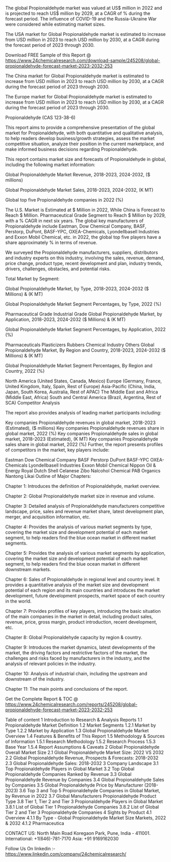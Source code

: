 The global Propionaldehyde market was valued at US$ million in 2022 and is projected to reach US$ million by 2029, at a CAGR of % during the forecast period. The influence of COVID-19 and the Russia-Ukraine War were considered while estimating market sizes.

The USA market for Global  Propionaldehyde market is estimated to increase from USD million in 2023 to reach USD million by 2030, at a CAGR during the forecast period of 2023 through 2030.

Download FREE Sample of this Report @ https://www.24chemicalresearch.com/download-sample/245208/global-propionaldehyde-forecast-market-2023-2032-253

The China market for Global  Propionaldehyde market is estimated to increase from USD million in 2023 to reach USD million by 2030, at a CAGR during the forecast period of 2023 through 2030.

The Europe market for Global  Propionaldehyde market is estimated to increase from USD million in 2023 to reach USD million by 2030, at a CAGR during the forecast period of 2023 through 2030.

Propionaldehyde (CAS 123-38-6)

This report aims to provide a comprehensive presentation of the global market for Propionaldehyde, with both quantitative and qualitative analysis, to help readers develop business/growth strategies, assess the market competitive situation, analyze their position in the current marketplace, and make informed business decisions regarding Propionaldehyde.

This report contains market size and forecasts of Propionaldehyde in global, including the following market information:

Global Propionaldehyde Market Revenue, 2018-2023, 2024-2032, ($ millions)

Global Propionaldehyde Market Sales, 2018-2023, 2024-2032, (K MT)

Global top five Propionaldehyde companies in 2022 (%)

The U.S. Market is Estimated at $ Million in 2022, While China is Forecast to Reach $ Million.
Pharmaceutical Grade Segment to Reach $ Million by 2029, with a % CAGR in next six years.
The global key manufacturers of Propionaldehyde include Eastman, Dow Chemical Company, BASF, Perstorp, DuPont, BASF-YPC, OXEA-Chemicals, Lyondellbasell Industries and Exxon Mobil Chemical, etc. in 2022, the global top five players have a share approximately % in terms of revenue.

We surveyed the Propionaldehyde manufacturers, suppliers, distributors and industry experts on this industry, involving the sales, revenue, demand, price change, product type, recent development and plan, industry trends, drivers, challenges, obstacles, and potential risks.

Total Market by Segment:

Global Propionaldehyde Market, by Type, 2018-2023, 2024-2032 ($ Millions) & (K MT)

Global Propionaldehyde Market Segment Percentages, by Type, 2022 (%)

Pharmaceutical Grade
Industrial Grade
Global Propionaldehyde Market, by Application, 2018-2023, 2024-2032 ($ Millions) & (K MT)

Global Propionaldehyde Market Segment Percentages, by Application, 2022 (%)

Pharmaceuticals
Plasticizers
Rubbers
Chemical Industry
Others
Global Propionaldehyde Market, By Region and Country, 2018-2023, 2024-2032 ($ Millions) & (K MT)

Global Propionaldehyde Market Segment Percentages, By Region and Country, 2022 (%)

North America (United States, Canada, Mexico)
Europe (Germany, France, United Kingdom, Italy, Spain, Rest of Europe)
Asia-Pacific (China, India, Japan, South Korea, Australia, Rest of APAC)
The Middle East and Africa (Middle East, Africa)
South and Central America (Brazil, Argentina, Rest of SCA)
Competitor Analysis

The report also provides analysis of leading market participants including:

Key companies Propionaldehyde revenues in global market, 2018-2023 (Estimated), ($ millions)
Key companies Propionaldehyde revenues share in global market, 2022 (%)
Key companies Propionaldehyde sales in global market, 2018-2023 (Estimated), (K MT)
Key companies Propionaldehyde sales share in global market, 2022 (%)
Further, the report presents profiles of competitors in the market, key players include:

Eastman
Dow Chemical Company
BASF
Perstorp
DuPont
BASF-YPC
OXEA-Chemicals
Lyondellbasell Industries
Exxon Mobil Chemical
Nippon Oil & Energy
Royal Dutch Shell
Celanese
Zibo Nalcohol Chemical
PAB Organics
Nantong Likai
Outline of Major Chapters:

Chapter 1: Introduces the definition of Propionaldehyde, market overview.

Chapter 2: Global Propionaldehyde market size in revenue and volume.

Chapter 3: Detailed analysis of Propionaldehyde manufacturers competitive landscape, price, sales and revenue market share, latest development plan, merger, and acquisition information, etc.

Chapter 4: Provides the analysis of various market segments by type, covering the market size and development potential of each market segment, to help readers find the blue ocean market in different market segments.

Chapter 5: Provides the analysis of various market segments by application, covering the market size and development potential of each market segment, to help readers find the blue ocean market in different downstream markets.

Chapter 6: Sales of Propionaldehyde in regional level and country level. It provides a quantitative analysis of the market size and development potential of each region and its main countries and introduces the market development, future development prospects, market space of each country in the world.

Chapter 7: Provides profiles of key players, introducing the basic situation of the main companies in the market in detail, including product sales, revenue, price, gross margin, product introduction, recent development, etc.

Chapter 8: Global Propionaldehyde capacity by region & country.

Chapter 9: Introduces the market dynamics, latest developments of the market, the driving factors and restrictive factors of the market, the challenges and risks faced by manufacturers in the industry, and the analysis of relevant policies in the industry.

Chapter 10: Analysis of industrial chain, including the upstream and downstream of the industry.

Chapter 11: The main points and conclusions of the report.

Get the Complete Report & TOC @ https://www.24chemicalresearch.com/reports/245208/global-propionaldehyde-forecast-market-2023-2032-253

Table of content
1 Introduction to Research & Analysis Reports
1.1 Propionaldehyde Market Definition
1.2 Market Segments
1.2.1 Market by Type
1.2.2 Market by Application
1.3 Global Propionaldehyde Market Overview
1.4 Features & Benefits of This Report
1.5 Methodology & Sources of Information
1.5.1 Research Methodology
1.5.2 Research Process
1.5.3 Base Year
1.5.4 Report Assumptions & Caveats
2 Global Propionaldehyde Overall Market Size
2.1 Global Propionaldehyde Market Size: 2022 VS 2032
2.2 Global Propionaldehyde Revenue, Prospects & Forecasts: 2018-2032
2.3 Global Propionaldehyde Sales: 2018-2032
3 Company Landscape
3.1 Top Propionaldehyde Players in Global Market
3.2 Top Global Propionaldehyde Companies Ranked by Revenue
3.3 Global Propionaldehyde Revenue by Companies
3.4 Global Propionaldehyde Sales by Companies
3.5 Global Propionaldehyde Price by Manufacturer (2018-2023)
3.6 Top 3 and Top 5 Propionaldehyde Companies in Global Market, by Revenue in 2022
3.7 Global Manufacturers Propionaldehyde Product Type
3.8 Tier 1, Tier 2 and Tier 3 Propionaldehyde Players in Global Market
3.8.1 List of Global Tier 1 Propionaldehyde Companies
3.8.2 List of Global Tier 2 and Tier 3 Propionaldehyde Companies
4 Sights by Product
4.1 Overview
4.1.1 By Type - Global Propionaldehyde Market Size Markets, 2022 & 2032
4.1.2 Pharmaceutica

CONTACT US:
North Main Road Koregaon Park, Pune, India - 411001.
International: +1(646)-781-7170
Asia: +91 9169162030

Follow Us On linkedin :- https://www.linkedin.com/company/24chemicalresearch/

